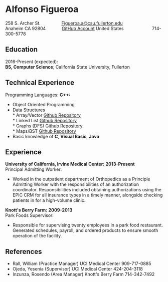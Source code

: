  Alfonso Figueroa
============

 
258 S. Archer St. &nbsp; &nbsp; &nbsp; &nbsp; &nbsp; &nbsp; &nbsp; &nbsp; Figueroa.a@csu.fullerton.edu  
Anaheim CA 92804 &nbsp; &nbsp; &nbsp; &nbsp; &nbsp; &nbsp; [GitHub Account](https://github.com/alfonsf1)
United States &nbsp; &nbsp; &nbsp; &nbsp; &nbsp; &nbsp; &nbsp; &nbsp; &nbsp; &nbsp; &nbsp; 714-300-5778   

Education
---------  
2016-Present (expected):    
**BS, Computer Science**; California State University, Fullerton 

Technical Experience
--------------------
Programming Languages: **C++:**  
* Object Oriented Programming
* Data Structures  
	  * Array/Vector [Github Repository](https://github.com/alfonsf1/gradeListRoseter-Array)  
	  * Linked List [Github Repository](https://github.com/alfonsf1/packageTracking-Linked-List)  
	  * Graphs (DFS) [Github Repository](https://github.com/alfonsf1/gameCollection-graphDFS)  
	  * Maps/BST [Github Repository](https://github.com/alfonsf1/universalProductCode-mapBST)  
* Basic knowledge of **C**, **Visual Basic**, **Java**  

Experience
----------
**University of California, Irvine Medical Center:** **2013-Present**  
Principal Admitting Worker:   
* Worked in the outpatient department of Orthopedics as a Principle Admitting Worker with the responsibilities of an authorization coordinator. Responsibilities included obtaining authorizations using the EPIC CRM for all insurance types in a timely manner, alongside checking patients in for a high-volume clinic.    

**Knott's Berry Farm:** **2009-2013**  
Park Foods Supervisor:  
* Responsible for supervising twenty employees in a park food restaurant. Generated schedules, payroll, and ordered products to ensure smooth operation of the facility. 
  
References  
--------------------
* Rall, William (Practice Manager) UCI Medical Center 909-717-0885  
* Ojeda, Yesenia (Supervisor) UCI Medical Center 424-204-3118  
* Inzunza, Rosendo (Area Manager) Knott's Berry Farm 714-342-7492  